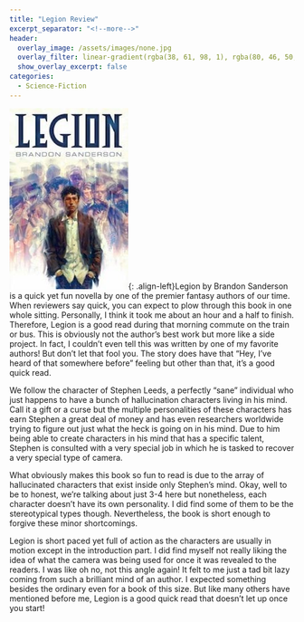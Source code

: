```yaml
---
title: "Legion Review"
excerpt_separator: "<!--more-->"
header:
  overlay_image: /assets/images/none.jpg
  overlay_filter: linear-gradient(rgba(38, 61, 98, 1), rgba(80, 46, 50, 1))
  show_overlay_excerpt: false
categories:
  - Science-Fiction
---
```

![legion-cover](/assets/images/legion.jpg){: .align-left}Legion by Brandon Sanderson is a quick yet fun novella by one of the premier fantasy authors of our time. When reviewers say quick, you can expect to plow through this book in one whole sitting. Personally, I think it took me about an hour and a half to finish. Therefore, Legion is a good read during that morning commute on the train or bus. This is obviously not the author’s best work but more like a side project. In fact, I couldn’t even tell this was written by one of my favorite authors! But don’t let that fool you. The story does have that “Hey, I’ve heard of that somewhere before” feeling but other than that, it’s a good quick read.

We follow the character of Stephen Leeds, a perfectly “sane” individual who just happens to have a bunch of hallucination characters living in his mind. Call it a gift or a curse but the multiple personalities of these characters has earn Stephen a great deal of money and has even researchers worldwide trying to figure out just what the heck is going on in his mind. Due to him being able to create characters in his mind that has a specific talent, Stephen is consulted with a very special job in which  he is tasked to recover a very special type of camera.

What obviously makes this book so fun to read is due to the array of hallucinated characters that exist inside only Stephen’s mind. Okay, well to be to honest, we’re talking about just 3-4 here but nonetheless, each character doesn’t have its own personality. I did find some of them to be the stereotypical types though. Nevertheless, the book is short enough to forgive these minor shortcomings.

Legion is short paced yet full of action as the characters are usually in motion except in the introduction part. I did find myself not really liking the idea of what the camera was being used for once it was revealed to the readers. I was like oh no, not this angle again! It felt to me just a tad bit lazy coming from such a brilliant mind of an author. I expected something besides the ordinary even for a book of this size. But like many others have mentioned before me, Legion is a good quick read that doesn’t let up once you start!